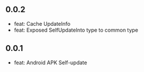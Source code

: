 ## 0.0.2

* feat: Cache UpdateInfo
* feat: Exposed SelfUpdateInto type to common type

## 0.0.1

* feat: Android APK Self-update
